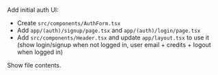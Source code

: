 Add initial auth UI:

- Create `src/components/AuthForm.tsx`
- Add `app/(auth)/signup/page.tsx` and `app/(auth)/login/page.tsx`
- Add `src/components/Header.tsx` and update `app/layout.tsx` to use it (show login/signup when not logged in, user email + credits + logout when logged in)

Show file contents.
